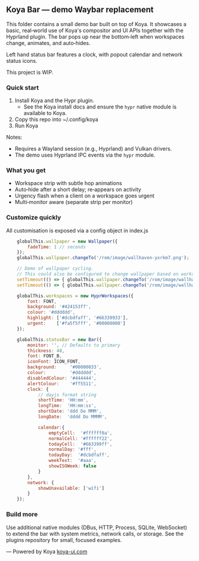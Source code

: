## Koya Bar — demo Waybar replacement

This folder contains a small demo bar built on top of Koya. It showcases a basic, real‑world use of Koya's compositor and UI APIs together with the Hyprland plugin. The bar pops up near the bottom‑left when workspaces change, animates, and auto‑hides.

Left hand status bar features a clock, with popout calendar and network status icons.

This project is WIP.

### Quick start

1. Install Koya and the Hypr plugin.
   - See the Koya install docs and ensure the `hypr` native module is available to Koya.
2. Copy this repo into ~/.config/koya
3. Run Koya

Notes:
- Requires a Wayland session (e.g., Hyprland) and Vulkan drivers.
- The demo uses Hyprland IPC events via the `hypr` module.

### What you get

- Workspace strip with subtle hop animations
- Auto‑hide after a short delay; re‑appears on activity
- Urgency flash when a client on a workspace goes urgent
- Multi‑monitor aware (separate strip per monitor)

### Customize quickly

All customisation is exposed via a config object in index.js

```js
	globalThis.wallpaper = new Wallpaper({
		fadeTime: 1 // seconds
	});
	globalThis.wallpaper.changeTo('/rom/image/wallhaven-yxrkm7.png');

	// Demo of wallpaper cycling.
	// This could also be configured to change wallpaper based on workspace
	setTimeout(() => { globalThis.wallpaper.changeTo('/rom/image/wallhaven-gpelxl.jpg'); }, 30000);
	setTimeout(() => { globalThis.wallpaper.changeTo('/rom/image/wallhaven-yxrkm7.png'); }, 60000);

	globalThis.workspaces = new HyprWorkspaces({
		font: FONT,
		background: '#424153ff',
		colour: '#dddddd',
		highlight: ['#dcbdfaff', '#66339933'],
		urgent:    ['#fa5f5fff', '#00000000']
	});

	globalThis.statusBar = new Bar({
		monitor: '', // Defaults to primary
		thickness: 48,
		font: FONT_B,
		iconFont: ICON_FONT,
		background:     '#00000033',
		colour:         '#dddddd',
		disabledColour: '#444444',
		alertColour:    '#ff5511',
		clock: {
			// dayjs format string
			shortTime: 'HH:mm',
			longTime:  'HH:mm:ss',
			shortDate: 'ddd Do MMM',
			longDate:  'dddd Do MMMM',

			calendar:{
				emptyCell:  '#ffffff0a',
				normalCell: '#ffffff22',
				todayCell:  '#663399ff',
				normalDay: '#fff',
				todayDay:  '#dcbdfaff',
				weekText:  '#aaa',
				showISOWeek: false
			}
		},
		network: {
			showUnavailable: ['wifi']
		}
	});
```

### Build more

Use additional native modules (DBus, HTTP, Process, SQLite, WebSocket) to extend the bar with system metrics, network calls, or storage. See the plugins repository for small, focused examples.

— Powered by Koya
[koya-ui.com](https://www.koya-ui.com)


